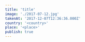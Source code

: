 ```yaml
---
title: 'title'
image: './2017-07-12.jpg'
takenAt: '2017-12-07T12:36:36.000Z'
country: '<country>'
place: '<place>'
publish: true
---
```

